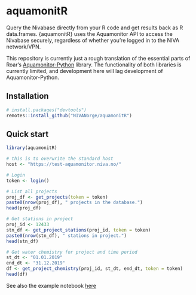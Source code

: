 aquamonitR
================

Query the Nivabase directly from your R code and get results back as R
data.frames. {aquamonitR} uses the Aquamonitor API to access the
Nivabase securely, regardless of whether you’re logged in to the NIVA
network/VPN.

This repository is currently just a rough translation of the essential
parts of Roar’s
[Aquamonitor-Python](https://github.com/NIVANorge/Aquamonitor-Python)
library. The functionality of both libraries is currently limited, and
development here will lag development of Aquamonitor-Python.

## Installation

``` r
# install.packages("devtools")
remotes::install_github("NIVANorge/aquamonitR")
```

## Quick start

``` r
library(aquamonitR)

# this is to overwrite the standard host
host <- "https://test-aquamonitor.niva.no/"

# Login
token <- login()

# List all projects
proj_df <- get_projects(token = token)
paste0(nrow(proj_df), " projects in the database.")
head(proj_df)

# Get stations in project
proj_id <- 12433
stn_df <- get_project_stations(proj_id, token = token)
paste0(nrow(stn_df), " stations in project.")
head(stn_df)

# Get water chemistry for project and time period
st_dt <- "01.01.2019"
end_dt <- "31.12.2019"
df <- get_project_chemistry(proj_id, st_dt, end_dt, token = token)
head(df)
```

See also the example notebook
[here](https://nbviewer.jupyter.org/github/NIVANorge/aquamonitR/blob/main/examples/query_chem.ipynb)
